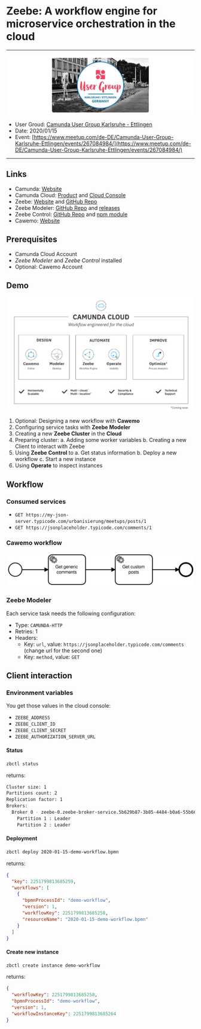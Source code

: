 # Zeebe: A workflow engine for microservice orchestration in the cloud

---

![header](header.png)

* User Groud: [Camunda User Group Karlsruhe - Ettlingen](https://www.meetup.com/de-DE/Camunda-User-Group-Karlsruhe-Ettlingen/)
* Date: 2020/01/15
* Event: [https://www.meetup.com/de-DE/Camunda-User-Group-Karlsruhe-Ettlingen/events/267084984/](https://www.meetup.com/de-DE/Camunda-User-Group-Karlsruhe-Ettlingen/events/267084984/)

---

## Links

* Camunda: [Website](https://camunda.com/)
* Camunda Cloud: [Product](https://camunda.com/products/cloud/) and [Cloud Console](https://console.cloud.camunda.io/)
* Zeebe: [Website](https://zeebe.io/) and [GitHub Repo](https://github.com/zeebe-io/zeebe)
* Zeebe Modeler: [GitHub Repo](https://github.com/zeebe-io/zeebe-modeler) and [releases](https://github.com/zeebe-io/zeebe-modeler/releases)
* Zeebe Control: [GitHub Repo](https://github.com/jwulf/zbctl) and [npm module](https://www.npmjs.com/package/zbctl)
* Cawemo: [Website](https://cawemo.com/)

## Prerequisites

* Camunda Cloud Account
* *Zeebe Modeler* and *Zeebe Control* installed
* Optional: Cawemo Account

## Demo

![camunda cloud stack](camunda-cloud-stack-web.svg)

1. Optional: Designing a new workflow with **Cawemo**
2. Configuring service tasks with **Zeebe Modeler**
3. Creating a new **Zeebe Cluster** in the **Cloud**
4. Preparing cluster:
  a. Adding some worker variables
  b. Creating a new Client to interact with Zeebe
5. Using **Zeebe Control** to
  a. Get status information
  b. Deploy a new workflow
  c. Start a new instance
6. Using **Operate** to inspect instances

## Workflow

### Consumed services

* `GET https://my-json-server.typicode.com/urbanisierung/meetups/posts/1`
* `GET https://jsonplaceholder.typicode.com/comments/1`

### Cawemo workflow

[![demo workflow](2020-01-15-demo-workflow.png)](https://cawemo.com/share/bf1c89f8-afab-462f-8758-b93a1f770b73)

### Zeebe Modeler

Each service task needs the following configuration:

* Type: `CAMUNDA-HTTP`
* Retries: 1
* Headers:
  * Key: `url`, value: `https://jsonplaceholder.typicode.com/comments` (change url for the second one)
  * Key: `method`, value: `GET`

## Client interaction

### Environment variables

You get those values in the cloud console:

* `ZEEBE_ADDRESS`
* `ZEEBE_CLIENT_ID`
* `ZEEBE_CLIENT_SECRET`
* `ZEEBE_AUTHORIZATION_SERVER_URL`

#### Status

```bash
zbctl status
```

returns:

```bash
Cluster size: 1
Partitions count: 2
Replication factor: 1
Brokers:
  Broker 0 - zeebe-0.zeebe-broker-service.5b629b87-3b85-4484-b0a6-55b66a577226-zeebe.svc.cluster.local:26501
    Partition 1 : Leader
    Partition 2 : Leader
```

#### Deployment

```bash
zbctl deploy 2020-01-15-demo-workflow.bpmn
```

returns:

```json
{
  "key": 2251799813685259,
  "workflows": [
    {
      "bpmnProcessId": "demo-workflow",
      "version": 1,
      "workflowKey": 2251799813685258,
      "resourceName": "2020-01-15-demo-workflow.bpmn"
    }
  ]
}
```

#### Create new instance

```bash
zbctl create instance demo-workflow
```

returns:

```json
{
  "workflowKey": 2251799813685258,
  "bpmnProcessId": "demo-workflow",
  "version": 1,
  "workflowInstanceKey": 2251799813685264
}
```
